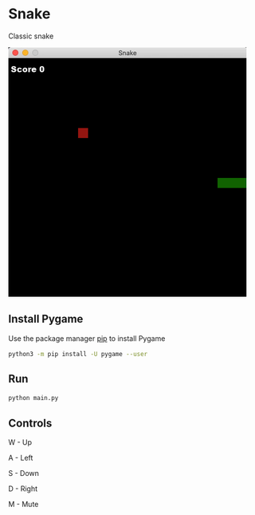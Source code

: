 # Snake

Classic snake

![](.snake.gif)

## Install Pygame

Use the package manager [pip](https://pip.pypa.io/en/stable/) to install Pygame

```bash
python3 -m pip install -U pygame --user
```

## Run
```bash
python main.py
```
## Controls

W - Up

A - Left

S - Down

D - Right

M - Mute
